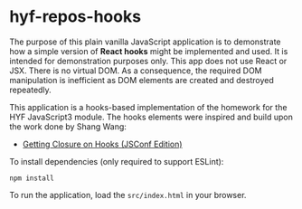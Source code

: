 # hyf-repos-hooks

The purpose of this plain vanilla JavaScript application is to demonstrate how a simple version of **React hooks** might be implemented and used. It is intended for demonstration purposes only. This app does not use React or JSX. There is no virtual DOM. As a consequence, the required DOM manipulation is inefficient as DOM elements are created and destroyed repeatedly.

This application is a hooks-based implementation of the homework for the HYF JavaScript3 module. The hooks elements were inspired and build upon the work done by Shang Wang:

- [Getting Closure on Hooks (JSConf Edition)](https://www.swyx.io/speaking/react-hooks)

To install dependencies (only required to support ESLint):

```
npm install
```

To run the application, load the `src/index.html` in your browser. 

